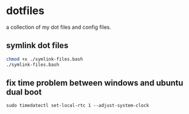# dotfiles

a collection of my dot files and config files.

## symlink dot files

```bash
chmod +x ./symlink-files.bash
./symlink-files.bash
```

## fix time problem between windows and ubuntu dual boot

```
sudo timedatectl set-local-rtc 1 --adjust-system-clock
```
